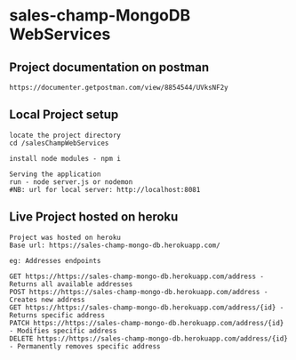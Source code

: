 # sales-champ-MongoDB WebServices
## Project documentation on postman
```
https://documenter.getpostman.com/view/8854544/UVksNF2y
```
## Local Project setup
```
locate the project directory
cd /salesChampWebServices
```

```
install node modules - npm i
```

```
Serving the application
run - node server.js or nodemon
#NB: url for local server: http://localhost:8081
```
 
## Live Project hosted on heroku
```
Project was hosted on heroku
Base url: https://sales-champ-mongo-db.herokuapp.com/
```
```
eg: Addresses endpoints

GET https://https://sales-champ-mongo-db.herokuapp.com/address - Returns all available addresses
POST https://https://sales-champ-mongo-db.herokuapp.com/address - Creates new address
GET https://https://sales-champ-mongo-db.herokuapp.com/address/{id} - Returns specific address
PATCH https://https://sales-champ-mongo-db.herokuapp.com/address/{id} - Modifies specific address
DELETE https://https://sales-champ-mongo-db.herokuapp.com/address/{id} - Permanently removes specific address

```



